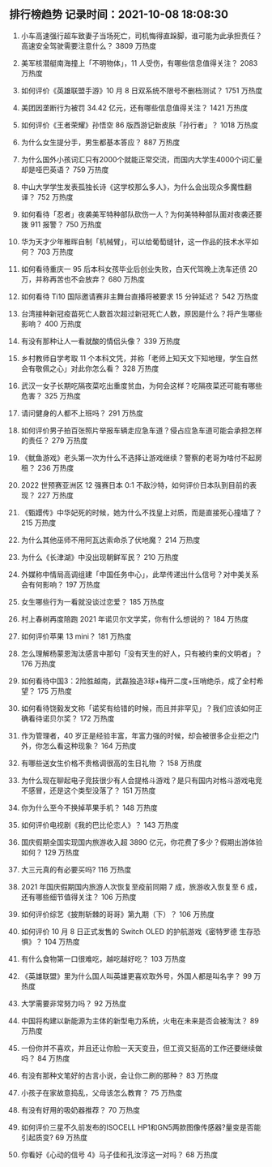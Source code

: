 
## 排行榜趋势 记录时间：2021-10-08 18:08:30
  
  1. 小车高速强行超车致妻子当场死亡，司机悔得直跺脚，谁可能为此承担责任？高速安全驾驶需要注意什么？ 3809 万热度
    
  2. 美军核潜艇南海撞上「不明物体」，11 人受伤，有哪些信息值得关注？ 2083 万热度
    
  3. 如何评价《英雄联盟手游》10 月 8 日双系统不限号不删档测试？ 1751 万热度
    
  4. 美团因垄断行为被罚 34.42 亿元，还有哪些信息值得关注？ 1421 万热度
    
  5. 如何评价《王者荣耀》孙悟空 86 版西游记新皮肤「孙行者」？ 1018 万热度
    
  6. 为什么女生提分手，男生都基本答应？ 887 万热度
    
  7. 为什么国外小孩词汇只有2000个就能正常交流，而国内大学生4000个词汇量却是哑巴英语？ 759 万热度
    
  8. 中山大学学生发表孤独长诗《这学校那么多人》，为什么会出现众多魔性翻译？ 752 万热度
    
  9. 如何看待「忍者」夜袭美军特种部队砍伤一人？为何美特种部队面对夜袭还要拨 911 报警？ 750 万热度
    
  10. 华为天才少年稚晖自制「机械臂」，可以给葡萄缝针，这一作品的技术水平如何？ 703 万热度
    
  11. 如何看待重庆一 95 后本科女孩毕业后创业失败，白天代驾晚上洗车还债 20 万，并称再苦也不会放弃？ 680 万热度
    
  12. 如何看待 Ti10 国际邀请赛非主舞台直播将被要求 15 分钟延迟？ 542 万热度
    
  13. 台湾接种新冠疫苗死亡人数首次超过新冠死亡人数，原因是什么？将产生哪些影响？ 400 万热度
    
  14. 有没有那种让人一看就酸的情侣头像？ 339 万热度
    
  15. 乡村教师自学考取 11 个本科文凭，并称「老师上知天文下知地理，学生自然会有敬佩之心」对此你怎么看？ 328 万热度
    
  16. 武汉一女子长期吃隔夜菜吃出重度贫血，为何会这样？吃隔夜菜还可能有哪些危害？ 325 万热度
    
  17. 请问健身的人都不上班吗？ 291 万热度
    
  18. 如何评价男子拍百张照片举报车辆走应急车道？侵占应急车道可能会承担怎样的责任？ 279 万热度
    
  19. 《鱿鱼游戏》老头第一次为什么不选择让游戏继续？警察的老哥为啥付不起房租？ 236 万热度
    
  20. 2022 世预赛亚洲区 12 强赛日本 0:1 不敌沙特，如何评价日本队到目前的表现？ 227 万热度
    
  21. 《甄嬛传》中华妃死的时候，她为什么不找皇上对质，而是直接死心撞墙了？ 215 万热度
    
  22. 为什么其他巫师不用阿瓦达索命杀了伏地魔？ 214 万热度
    
  23. 为什么《长津湖》中没出现朝鲜军民？ 210 万热度
    
  24. 外媒称中情局高调组建「中国任务中心」，此举传递出什么信号？对中美关系会有何影响？ 197 万热度
    
  25. 女生哪些行为一看就没谈过恋爱？ 185 万热度
    
  26. 村上春树再度陪跑 2021 年诺贝尔文学奖，你有什么想说的？ 184 万热度
    
  27. 如何评价苹果 13 mini？ 181 万热度
    
  28. 怎么理解杨蒙恩淘汰感言中那句「没有天生的好人，只有被约束的文明者」？ 176 万热度
    
  29. 如何看待中国3：2险胜越南，武磊独造3球+梅开二度+压哨绝杀，成了全村希望？ 175 万热度
    
  30. 如何看待饶毅发文称「诺奖有给错的时候，而且并非罕见」？我们应该如何正确看待诺贝尔奖？ 172 万热度
    
  31. 作为管理者，40 岁正是经验丰富，年富力强的时候，却会被很多企业拒之门外，你怎么看这种现象？ 164 万热度
    
  32. 有哪些送女生价格不贵格调很高的生日礼物 ？ 158 万热度
    
  33. 为什么现在聊起电子竞技很少有人会提格斗游戏？是只有国内对格斗游戏电竞不感冒，还是这个类型没落了？ 151 万热度
    
  34. 你为什么至今不换掉苹果手机？ 148 万热度
    
  35. 如何评价电视剧《我的巴比伦恋人》？ 143 万热度
    
  36. 国庆假期全国实现国内旅游收入超 3890 亿元，你花费了多少？假期出游体验如何？ 129 万热度
    
  37. 大三元真的有必要买吗? 116 万热度
    
  38. 2021 年国庆假期国内旅游人次恢复至疫前同期 7 成，旅游收入恢复至 6 成，还有哪些细节值得关注？ 106 万热度
    
  39. 如何评价综艺《披荆斩棘的哥哥》第九期（下）？ 106 万热度
    
  40. 如何评价 10 月 8 日正式发售的 Switch OLED 的护航游戏《密特罗德 生存恐惧》？ 104 万热度
    
  41. 有什么食物第一口很难吃，越吃越好吃？ 103 万热度
    
  42. 《英雄联盟》里为什么国人叫英雄更喜欢取外号，外国人都是叫名字？ 99 万热度
    
  43. 大学需要非常努力吗？ 92 万热度
    
  44. 中国将构建以新能源为主体的新型电力系统，火电在未来是否会被淘汰？ 89 万热度
    
  45. 一份你并不喜欢，并且还让你脸一天天变丑，但工资又挺高的工作还要继续做吗 ​​​？ 84 万热度
    
  46. 有没有那种文笔好的古言小说，会让你二刷的那种？ 83 万热度
    
  47. 小孩子在家故意捣乱，父母该怎么教育？ 75 万热度
    
  48. 有没有好用的吸奶器推荐？ 70 万热度
    
  49. 如何评价三星不久前发布的ISOCELL HP1和GN5两款图像传感器?量变是否能引起质变? 69 万热度
    
  50. 你看好《心动的信号 4》马子佳和孔汝淳这一对吗？ 68 万热度
    